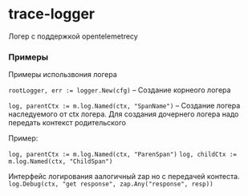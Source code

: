 # trace-logger

Логер с поддержкой opentelemetrecy

### Примеры
Примеры использвония логера

`rootLogger, err := logger.New(cfg)` – Создание корнеого логера

`log, parentCtx := m.log.Named(ctx, "SpanName")` – Создание логера наследуемого от ctx логера. Для создания дочернего логера надо передать контекст родительского

Пример:

`log, parentCtx := m.log.Named(ctx, "ParenSpan")` 
`log, childCtx := m.log.Named(ctx, "ChildSpan")` 

Интерфейс логирования аалогичный zap но с передачей контеста.
`log.Debug(ctx, "get response", zap.Any("response", resp))`
